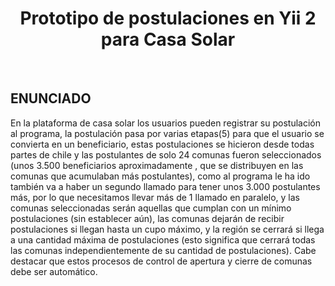 <p align="center">
    <h1 align="center">Prototipo de postulaciones en Yii 2 para Casa Solar</h1>
    <br>
</p>

ENUNCIADO
---------

En la plataforma de casa solar los usuarios pueden registrar su postulación al programa, la postulación pasa por
varias etapas(5) para que el usuario se convierta en un beneficiario, estas postulaciones se hicieron desde todas
partes de chile y las postulantes de solo 24 comunas fueron seleccionados (unos 3.500 beneficiarios
aproximadamente , que se distribuyen en las comunas que acumulaban más postulantes), como al programa le ha
ido también va a haber un segundo llamado para tener unos 3.000 postulantes más, por lo que necesitamos llevar
más de 1 llamado en paralelo, y las comunas seleccionadas serán aquellas que cumplan con un mínimo
postulaciones (sin establecer aún), las comunas dejarán de recibir postulaciones si llegan hasta un cupo máximo,
y la región se cerrará si llega a una cantidad máxima de postulaciones (esto significa que cerrará todas las
comunas independientemente de su cantidad de postulaciones). Cabe destacar que estos procesos de control de
apertura y cierre de comunas debe ser automático.
